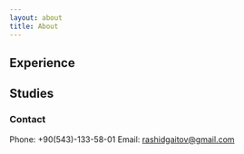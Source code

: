 ```yaml
---
layout: about
title: About
---
```


## Experience

## Studies

### Contact

Phone: +90(543)-133-58-01
Email: rashidgaitov@gmail.com
